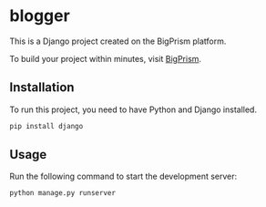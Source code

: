 # blogger

This is a Django project created  on the BigPrism platform.

To build your project within minutes, visit [BigPrism](https://www.bigprism.in).

## Installation

To run this project, you need to have Python and Django installed.

```bash
pip install django
```

## Usage

Run the following command to start the development server:

```bash
python manage.py runserver
```
